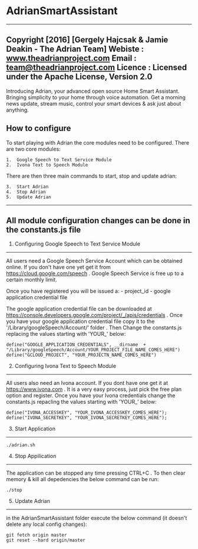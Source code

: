 
# AdrianSmartAssistant

--------------------------------------------------------------------------
Copyright [2016] [Gergely Hajcsak & Jamie Deakin - The Adrian Team]
Webiste : www.theadrianproject.com
Email : team@theadrianproject.com
Licence : Licensed under the Apache License, Version 2.0
--------------------------------------------------------------------------


Introducing Adrian, your advanced open source Home Smart Assistant. Bringing simplicity to your home through voice automation. 
Get a morning news update, stream music, control your smart devices & ask just about anything. 


How to configure 
--------------------------------------------------------------------------

To start playing with Adrian the core modules need to be configured.
There are two core modules:

	1.  Google Speech to Text Service Module
	2.  Ivona Text to Speech Module

There are then three main commands to start, stop and update adrian:

	3.  Start Adrian
	4.  Stop Adrian
	5.  Update Adrian

--------------------------------------------------------------------------
All module configuration changes can be done in the constants.js file
--------------------------------------------------------------------------

1. Configuring Google Speech to Text Service Module
--------------------------------------------------------------------------

All users need a Google Speech Service Account which can be obtained
online. If you don't have one yet get it from https://cloud.google.com/speech .
Google Speech Service is free up to a certain monthly limit. 

Once you have registered you will be issued a:
	- project_id 
	- google application credential file

The google application credential file can be downloaded at https://console.developers.google.com/project/_/apis/credentials .
Once you have your google application credential file copy it to the '/Library/googleSpeech/Account/' folder .
Then Change the constants.js replacing the values starting with 'YOUR_' below:

	define("GOOGLE_APPLICATION_CREDENTIALS", __dirname  + "/Library/googleSpeech/Account/YOUR_PROJECT_FILE_NAME_COMES_HERE")
	define("GCLOUD_PROJECT", "YOUR_PROJECTN_NAME_COMES_HERE")


2. Configuring Ivona Text to Speech Module
--------------------------------------------------------------------------

All users also need an Ivona account.  If you dont have one get it at  https://www.ivona.com .
It is a very easy process, just pick the free plan option and register.
Once you have your Ivona credentials change the constants.js repacling the values starting with 'YOUR_' below:

	define("IVONA_ACCESSKEY", "YOUR_IVONA_ACCESSKEY_COMES_HERE");
	define("IVONA_SECRETKEY", "YOUR_IVONA_SECRETKEY_COMES_HERE");


3.  Start Application
--------------------------------------------------------------------------

	./adrian.sh

4.  Stop Appilication
--------------------------------------------------------------------------

The application can be stopped any time pressing CTRL+C .
To then clear memory & kill all depedencies the below command can be run:

	./stop


5. Update Adrian
--------------------------------------------------------------------------

in the AdrianSmartAssistant folder execute the below command (it doesn't delete any local config changes):

	git fetch origin master
	git reset --hard origin/master


